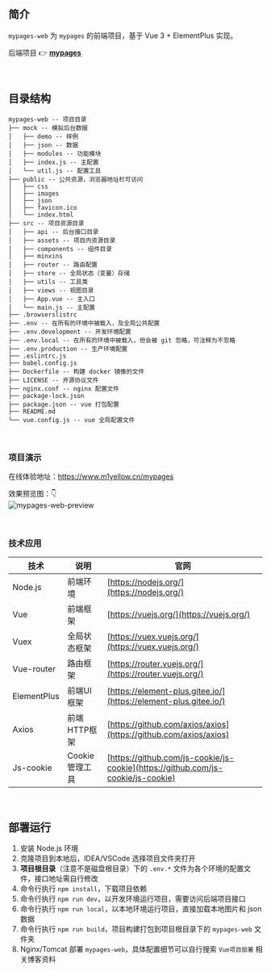 ## 简介
`mypages-web` 为 `mypages` 的前端项目，基于 Vue 3 + ElementPlus 实现。

后端项目 👉 **[mypages](https://github.com/M1Yellow/mypages)**



<br>

## 目录结构
```
mypages-web -- 项目目录
├── mock -- 模拟后台数据
│   ├── demo -- 样例
│   ├── json -- 数据
│   ├── modules -- 功能模块
│   ├── index.js -- 主配置
│   └── util.js -- 配置工具
├── public -- 公共资源，浏览器地址栏可访问
│   ├── css
│   ├── images
│   ├── json
│   ├── favicon.ico
│   └── index.html
├── src -- 项目资源目录
│   ├── api -- 后台接口目录
│   ├── assets -- 项目内资源目录
│   ├── components -- 组件目录
│   ├── minxins
│   ├── router -- 路由配置
│   ├── store -- 全局状态（变量）存储
│   ├── utils -- 工具类
│   ├── views -- 视图目录
│   ├── App.vue -- 主入口
│   └── main.js -- 主配置
├── .browserslistrc
├── .env -- 在所有的环境中被载入，及全局公共配置
├── .env.development -- 开发环境配置
├── .env.local -- 在所有的环境中被载入，但会被 git 忽略，可注释为不忽略
├── .env.production -- 生产环境配置
├── .eslintrc.js
├── babel.config.js
├── Dockerfile -- 构建 docker 镜像的文件
├── LICENSE -- 开源协议文件
├── nginx.conf -- nginx 配置文件
├── package-lock.json
├── package.json -- vue 打包配置
├── README.md
└── vue.config.js -- vue 全局配置文件

```



<br>

### 项目演示
在线体验地址：https://www.m1yellow.cn/mypages

效果预览图：👇
<br/>
![mypages-web-preview](./public/images/mypages-web-preview.gif)



<br>

### 技术应用
| 技术          | 说明         | 官网                                                                               |
|-------------|------------|----------------------------------------------------------------------------------|
| Node.js     | 前端环境       | [https://nodejs.org/](https://nodejs.org/)                                       |
| Vue         | 前端框架       | [https://vuejs.org/](https://vuejs.org/)                                         |
| Vuex        | 全局状态框架     | [https://vuex.vuejs.org/](https://vuex.vuejs.org/)                               |
| Vue-router  | 路由框架       | [https://router.vuejs.org/](https://router.vuejs.org/)                           |
| ElementPlus | 前端UI框架     | [https://element-plus.gitee.io/](https://element-plus.gitee.io/)                 |
| Axios       | 前端HTTP框架   | [https://github.com/axios/axios](https://github.com/axios/axios)                 |
| Js-cookie   | Cookie管理工具 | [https://github.com/js-cookie/js-cookie](https://github.com/js-cookie/js-cookie) |



<br>

## 部署运行
1. 安装 Node.js 环境
2. 克隆项目到本地后，IDEA/VSCode 选择项目文件夹打开
3. **项目根目录**（注意不是磁盘根目录）下的 `.env.*` 文件为各个环境的配置文件，接口地址需自行修改
4. 命令行执行 `npm install`，下载项目依赖
5. 命令行执行 `npm run dev`，以开发环境运行项目，需要访问后端项目接口
6. 命令行执行 `npm run local`，以本地环境运行项目，直接加载本地图片和 json 数据
7. 命令行执行 `npm run build`，项目构建打包到项目根目录下的 `mypages-web` 文件夹
8. Nginx/Tomcat 部署 `mypages-web`，具体配置细节可以自行搜索 `Vue项目部署` 相关博客资料


<br>
